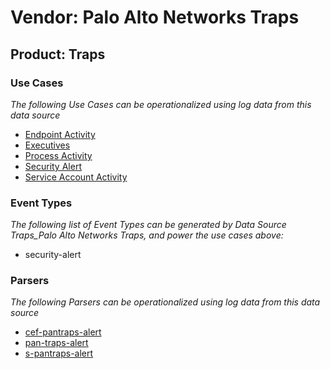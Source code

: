 Vendor: Palo Alto Networks Traps
================================
Product: Traps
--------------

### Use Cases

_The following Use Cases can be operationalized using log data from this data source_

* [Endpoint Activity](../UseCases/usecase_endpoint_activity.md)
* [Executives](../UseCases/usecase_executives.md)
* [Process Activity](../UseCases/usecase_process_activity.md)
* [Security Alert](../UseCases/usecase_security_alert.md)
* [Service Account Activity](../UseCases/usecase_service_account_activity.md)


### Event Types

_The following list of Event Types can be generated by Data Source Traps_Palo Alto Networks Traps, and power the use cases above:_

- security-alert


### Parsers

_The following Parsers can be operationalized using log data from this data source_

* [cef-pantraps-alert](../Parsers/parserContent_cef-pantraps-alert.md)
* [pan-traps-alert](../Parsers/parserContent_pan-traps-alert.md)
* [s-pantraps-alert](../Parsers/parserContent_s-pantraps-alert.md)
